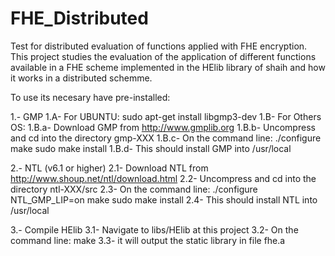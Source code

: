 # FHE_Distributed
Test for distributed evaluation of functions applied with FHE encryption. This project studies the evaluation of the application of different functions available in a FHE scheme implemented in the HElib library of shaih and how it works in a distributed schemme.

To use its necesary have pre-installed:

1.- GMP
1.A- For UBUNTU: sudo apt-get install libgmp3-dev
1.B- For Others OS: 
1.B.a- Download GMP from http://www.gmplib.org
1.B.b- Uncompress and cd into the directory gmp-XXX
1.B.c- On the command line:
		./configure
		make
		sudo make install
1.B.d- This should install GMP into /usr/local

2.- NTL (v6.1 or higher)
2.1- Download NTL from http://www.shoup.net/ntl/download.html
2.2- Uncompress and cd into the directory ntl-XXX/src
2.3- On the command line:
		./configure NTL_GMP_LIP=on
		make
		sudo make install
2.4- This should install NTL into /usr/local

3.- Compile HElib
3.1- Navigate to libs/HElib at this project
3.2- On the command line:
		make
3.3- it will output the static library in file fhe.a